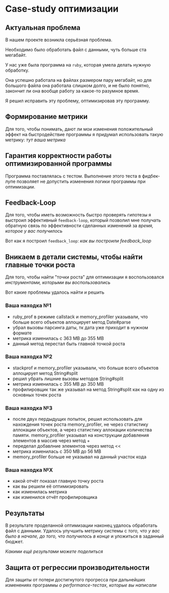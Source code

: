 # Case-study оптимизации

## Актуальная проблема
В нашем проекте возникла серьёзная проблема.

Необходимо было обработать файл с данными, чуть больше ста мегабайт.

У нас уже была программа на `ruby`, которая умела делать нужную обработку.

Она успешно работала на файлах размером пару мегабайт, но для большого файла она работала слишком долго, и не было понятно, закончит ли она вообще работу за какое-то разумное время.

Я решил исправить эту проблему, оптимизировав эту программу.

## Формирование метрики
Для того, чтобы понимать, дают ли мои изменения положительный эффект на быстродействие программы я придумал использовать такую метрику: *тут ваша метрика*

## Гарантия корректности работы оптимизированной программы
Программа поставлялась с тестом. Выполнение этого теста в фидбек-лупе позволяет не допустить изменения логики программы при оптимизации.

## Feedback-Loop
Для того, чтобы иметь возможность быстро проверять гипотезы я выстроил эффективный `feedback-loop`, который позволил мне получать обратную связь по эффективности сделанных изменений за *время, которое у вас получилось*

Вот как я построил `feedback_loop`: *как вы построили feedback_loop*

## Вникаем в детали системы, чтобы найти главные точки роста
Для того, чтобы найти "точки роста" для оптимизации я воспользовался *инструментами, которыми вы воспользовались*

Вот какие проблемы удалось найти и решить

### Ваша находка №1
- ruby_prof в режиме callstack и memory_profiler указывали, что больше всего объектов аллоцирует метод Date#parse
- убрал вызовы парсинга даты, тк дата уже приходит в нужном формате
- метрика изменилась с 363 MB до 355 MB
- данный метод перестал быть главной точкой роста

### Ваша находка №2
- stackprof и memory_profiler указывали, что больше всего объектов аллоцирует метод String#split
- решил убрать лишние вызовы методов String#split
- метрика изменилась с 355 MB до 350 MB
- профилировщик так же указывал на метод String#split как на одну из основных точек роста

### Ваша находка №3
- после двух пердыдущих попыток, решил использовать для нахождения точек роста memory_profiler, не через статистику аллокации объектов, а через статистику аллокации количества памяти. memory_profiler указывал на конструкции добавления элементов в массив через метод +  
- переделал добавлние элементов через метод << 
- метрика изменилась с 350 MB до 56 MB
- memory_profiler больше не указывал на данный участок кода

### Ваша находка №X
- какой отчёт показал главную точку роста
- как вы решили её оптимизировать
- как изменилась метрика
- как изменился отчёт профилировщика

## Результаты
В результате проделанной оптимизации наконец удалось обработать файл с данными.
Удалось улучшить метрику системы с *того, что у вас было в начале, до того, что получилось в конце* и уложиться в заданный бюджет.

*Какими ещё результами можете поделиться*

## Защита от регрессии производительности
Для защиты от потери достигнутого прогресса при дальнейших изменениях программы *о performance-тестах, которые вы написали*
